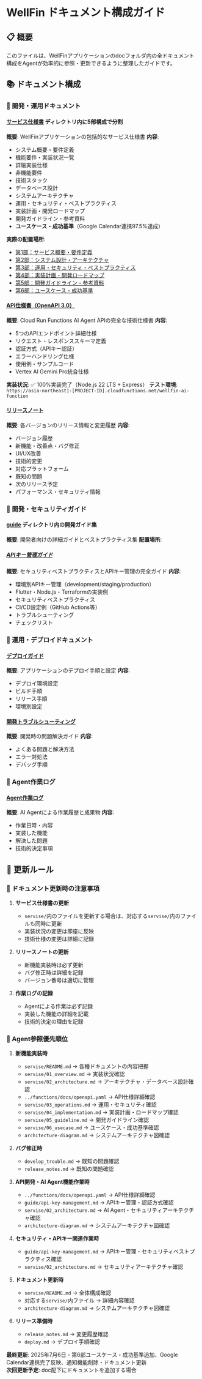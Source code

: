 # WellFin ドキュメント構成ガイド

## 📋 概要
このファイルは、WellFinアプリケーションのdocフォルダ内の全ドキュメント構成をAgentが効率的に参照・更新できるように整理したガイドです。

## 📚 ドキュメント構成

### 🔧 開発・運用ドキュメント

#### [サービス仕様書](./servise/) ディレクトリ内に5部構成で分割
**概要**: WellFinアプリケーションの包括的なサービス仕様書
**内容**: 
- システム概要・要件定義
- 機能要件・実装状況一覧
- 詳細実装仕様
- 非機能要件
- 技術スタック
- データベース設計
- システムアーキテクチャ
- 運用・セキュリティ・ベストプラクティス
- 実装計画・開発ロードマップ
- 開発ガイドライン・参考資料
- **ユースケース・成功基準**（Google Calendar連携97.5%達成）

**実際の配置場所**: 
- [第1部：サービス概要・要件定義](./servise/01_overview.md)
- [第2部：システム設計・アーキテクチャ](./servise/02_architecture.md)
- [第3部：運用・セキュリティ・ベストプラクティス](./servise/03_operations.md)
- [第4部：実装計画・開発ロードマップ](./servise/04_implementation.md)
- [第5部：開発ガイドライン・参考資料](./servise/05_guideline.md)
- [第6部：ユースケース・成功基準](./servise/06_usecase.md)

#### [API仕様書（OpenAPI 3.0）](../functions/docs/openapi.yaml)
**概要**: Cloud Run Functions AI Agent APIの完全な技術仕様書
**内容**:
- 5つのAPIエンドポイント詳細仕様
- リクエスト・レスポンススキーマ定義
- 認証方式（APIキー認証）
- エラーハンドリング仕様
- 使用例・サンプルコード
- Vertex AI Gemini Pro統合仕様

**実装状況**: ✅ 100%実装完了（Node.js 22 LTS + Express）
**テスト環境**: `https://asia-northeast1-[PROJECT-ID].cloudfunctions.net/wellfin-ai-function`

#### [リリースノート](./release_notes.md)
**概要**: 各バージョンのリリース情報と変更履歴
**内容**:
- バージョン履歴
- 新機能・改善点・バグ修正
- UI/UX改善
- 技術的変更
- 対応プラットフォーム
- 既知の問題
- 次のリリース予定
- パフォーマンス・セキュリティ情報

### 🔐 開発・セキュリティガイド

#### [guide](./guide/) ディレクトリ内の開発ガイド集
**概要**: 開発者向けの詳細ガイドとベストプラクティス集
**配置場所**:

##### [APIキー管理ガイド](./guide/api-key-management.md)
**概要**: セキュリティベストプラクティスとAPIキー管理の完全ガイド
**内容**:
- 環境別APIキー管理（development/staging/production）
- Flutter・Node.js・Terraformの実装例
- セキュリティベストプラクティス
- CI/CD設定例（GitHub Actions等）
- トラブルシューティング
- チェックリスト

### 🚀 運用・デプロイドキュメント

#### [デプロイガイド](./deploy.md)
**概要**: アプリケーションのデプロイ手順と設定
**内容**:
- デプロイ環境設定
- ビルド手順
- リリース手順
- 環境別設定

#### [開発トラブルシューティング](./develop_trouble.md)
**概要**: 開発時の問題解決ガイド
**内容**:
- よくある問題と解決方法
- エラー対処法
- デバッグ手順

### 🤖 Agent作業ログ

#### [Agent作業ログ](./agent_log.md)
**概要**: AI Agentによる作業履歴と成果物
**内容**:
- 作業日時・内容
- 実装した機能
- 解決した問題
- 技術的決定事項

## 🔄 更新ルール

### 📝 ドキュメント更新時の注意事項

1. **サービス仕様書の更新**
   - `servise/`内のファイルを更新する場合は、対応する`servise/`内のファイルも同時に更新
   - 実装状況の変更は即座に反映
   - 技術仕様の変更は詳細に記録

2. **リリースノートの更新**
   - 新機能実装時は必ず更新
   - バグ修正時は詳細を記録
   - バージョン番号は適切に管理

3. **作業ログの記録**
   - Agentによる作業は必ず記録
   - 実装した機能の詳細を記載
   - 技術的決定の理由を記録

### 🎯 Agent参照優先順位

1. **新機能実装時**
   - `servise/README.md` → 各種ドキュメントの内容把握
   - `servise/01_overview.md` → 実装状況確認
   - `servise/02_architecture.md` → アーキテクチャ・データベース設計確認
   - `../functions/docs/openapi.yaml` → API仕様詳細確認
   - `servise/03_operations.md` → 運用・セキュリティ確認
   - `servise/04_implementation.md` → 実装計画・ロードマップ確認
   - `servise/05_guideline.md` → 開発ガイドライン確認
   - `servise/06_usecase.md` → ユースケース・成功基準確認
   - `architecture-diagram.md` → システムアーキテクチャ図確認

2. **バグ修正時**
   - `develop_trouble.md` → 既知の問題確認
   - `release_notes.md` → 既知の問題確認

3. **API開発・AI Agent機能作業時**
   - `../functions/docs/openapi.yaml` → API仕様詳細確認
   - `guide/api-key-management.md` → APIキー管理・認証方式確認
   - `servise/02_architecture.md` → AI Agent・セキュリティアーキテクチャ確認
   - `architecture-diagram.md` → システムアーキテクチャ図確認

4. **セキュリティ・APIキー関連作業時**
   - `guide/api-key-management.md` → APIキー管理・セキュリティベストプラクティス確認
   - `servise/02_architecture.md` → セキュリティアーキテクチャ確認

5. **ドキュメント更新時**
   - `servise/README.md` → 全体構成確認
   - 対応する`servise/`内ファイル → 詳細内容確認
   - `architecture-diagram.md` → システムアーキテクチャ図確認

6. **リリース準備時**
   - `release_notes.md` → 変更履歴確認
   - `deploy.md` → デプロイ手順確認

**最終更新**: 2025年7月6日 - 第6部ユースケース・成功基準追加、Google Calendar連携完了反映、通知機能削除・ドキュメント更新  
**次回更新予定**: doc配下にドキュメントを追加する場合
